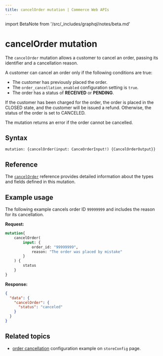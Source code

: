 ```yaml
---
title: cancelOrder mutation | Commerce Web APIs
---
```

import BetaNote from '/src/_includes/graphql/notes/beta.md'

<BetaNote />

# cancelOrder mutation

The `cancelOrder` mutation allows a customer to cancel an order, passing its identifier and a cancellation reason.

A customer can cancel an order only if the following conditions are true:

 * The customer has previously placed the order.
 * The `order_cancellation_enabled` configuration setting is `true`. 
 * The order has a status of **RECEIVED** or **PENDING**.

If the customer has been charged for the order, the order is placed in the CLOSED state, and the customer will be issued a refund. Otherwise, the status of the order is set to CANCELED.

The mutation returns an error if the order cannot be cancelled.

## Syntax

`mutation: {cancelOrder(input: CanceOrderInput!) {CancelOrderOutput}}`

## Reference

The [`cancelOrder`](https://developer.adobe.com/commerce/webapi/graphql-api/index.html#mutation-cancelOrder) reference provides detailed information about the types and fields defined in this mutation.

## Example usage

The following example cancels order ID `99999999` and includes the reason for its cancellation.

**Request:**

```graphql
mutation{
    cancelOrder(
        input: {
            order_id: "99999999",
            reason: "The order was placed by mistake"
        }
    ) {
        status
    }
}
```

**Response:**

```json
{
  "data": {
    "cancelOrder": {
      "status": "canceled"
    }
  }
}
```

## Related topics

 * [order cancellation](/src/pages/graphql/schema/store/queries/store-config.md#query-a-stores-order-cancellation-configuration) configuration example on `storeConfig` page.
